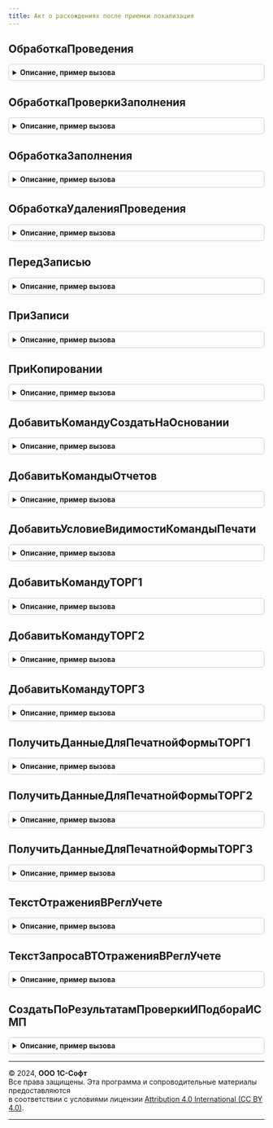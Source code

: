 ```yaml
---
title: Акт о расхождениях после приемки локализация
---
```



## ОбработкаПроведения
<details style="margin: 1em 0; padding: 0.5em; border: 1px solid #ccc; border-radius: 6px;">

<summary style="font-weight: bold; cursor: pointer;">Описание, пример вызова</summary>

```bsl

// Вызывается из соответствующего обработчика документа
//
// Параметры:
//  Объект - ДокументОбъект - Обрабатываемый документ.
//  Отказ - Булево - Признак проведения документа.
//                   Если в теле процедуры-обработчика установить данному параметру значение Истина,
//                   то проведение документа выполнено не будет.
//  РежимПроведения - РежимПроведенияДокумента - В данный параметр передается текущий режим проведения.
//
Процедура ОбработкаПроведения(Объект, Отказ, РежимПроведения) Экспорт
```

Пример вызова
```bsl
АктОРасхожденияхПослеПриемкиЛокализация.ОбработкаПроведения(Объект, Отказ, РежимПроведения) 
```
</details>

## ОбработкаПроверкиЗаполнения
<details style="margin: 1em 0; padding: 0.5em; border: 1px solid #ccc; border-radius: 6px;">

<summary style="font-weight: bold; cursor: pointer;">Описание, пример вызова</summary>

```bsl

// Вызывается из соответствующего обработчика документа
//
// Параметры:
//  Объект - ДокументОбъект - Обрабатываемый объект
//  Отказ - Булево - Если в теле процедуры-обработчика установить данному параметру значение Истина,
//                   то будет выполнен отказ от продолжения работы после выполнения проверки заполнения.
//  ПроверяемыеРеквизиты - Массив - Массив путей к реквизитам, для которых будет выполнена проверка заполнения.
//
Процедура ОбработкаПроверкиЗаполнения(Объект, Отказ, ПроверяемыеРеквизиты) Экспорт
```

Пример вызова
```bsl
АктОРасхожденияхПослеПриемкиЛокализация.ОбработкаПроверкиЗаполнения(Объект, Отказ, ПроверяемыеРеквизиты) 
```
</details>

## ОбработкаЗаполнения
<details style="margin: 1em 0; padding: 0.5em; border: 1px solid #ccc; border-radius: 6px;">

<summary style="font-weight: bold; cursor: pointer;">Описание, пример вызова</summary>

```bsl

// Вызывается из соответствующего обработчика документа
//
// Параметры:
//  Объект - ДокументОбъект - Обрабатываемый объект.
//  ДанныеЗаполнения - Произвольный - Значение, которое используется как основание для заполнения.
//  СтандартнаяОбработка - Булево - В данный параметр передается признак выполнения стандартной (системной) обработки события.
//
Процедура ОбработкаЗаполнения(Объект, ДанныеЗаполнения, СтандартнаяОбработка) Экспорт
```

Пример вызова
```bsl
АктОРасхожденияхПослеПриемкиЛокализация.ОбработкаЗаполнения(Объект, ДанныеЗаполнения, СтандартнаяОбработка) 
```
</details>

## ОбработкаУдаленияПроведения
<details style="margin: 1em 0; padding: 0.5em; border: 1px solid #ccc; border-radius: 6px;">

<summary style="font-weight: bold; cursor: pointer;">Описание, пример вызова</summary>

```bsl

// Вызывается из соответствующего обработчика документа
//
// Параметры:
//  Объект - ДокументОбъект - Обрабатываемый объект
//  Отказ - Булево - Признак отказа от записи.
//                   Если в теле процедуры-обработчика установить данному параметру значение Истина,
//                   то запись выполнена не будет и будет вызвано исключение.
//
Процедура ОбработкаУдаленияПроведения(Объект, Отказ) Экспорт
```

Пример вызова
```bsl
АктОРасхожденияхПослеПриемкиЛокализация.ОбработкаУдаленияПроведения(Объект, Отказ) 
```
</details>

## ПередЗаписью
<details style="margin: 1em 0; padding: 0.5em; border: 1px solid #ccc; border-radius: 6px;">

<summary style="font-weight: bold; cursor: pointer;">Описание, пример вызова</summary>

```bsl

// Вызывается из соответствующего обработчика документа
//
// Параметры:
//  Объект - ДокументОбъект - Обрабатываемый объект
//  Отказ - Булево - Признак отказа от записи.
//                   Если в теле процедуры-обработчика установить данному параметру значение Истина,
//                   то запись выполнена не будет и будет вызвано исключение.
//  РежимЗаписи - РежимЗаписиДокумента - В параметр передается текущий режим записи документа. Позволяет определить в теле процедуры режим записи.
//  РежимПроведения - РежимПроведенияДокумента - В данный параметр передается текущий режим проведения.
//
Процедура ПередЗаписью(Объект, Отказ, РежимЗаписи, РежимПроведения) Экспорт
```

Пример вызова
```bsl
АктОРасхожденияхПослеПриемкиЛокализация.ПередЗаписью(Объект, Отказ, РежимЗаписи, РежимПроведения) 
```
</details>

## ПриЗаписи
<details style="margin: 1em 0; padding: 0.5em; border: 1px solid #ccc; border-radius: 6px;">

<summary style="font-weight: bold; cursor: pointer;">Описание, пример вызова</summary>

```bsl

// Вызывается из соответствующего обработчика документа
//
// Параметры:
//  Объект - ДокументОбъект - Обрабатываемый объект
//  Отказ - Булево - Признак отказа от записи.
//                   Если в теле процедуры-обработчика установить данному параметру значение Истина, то запись выполнена не будет и будет вызвано исключение.
//
Процедура ПриЗаписи(Объект, Отказ) Экспорт
```

Пример вызова
```bsl
АктОРасхожденияхПослеПриемкиЛокализация.ПриЗаписи(Объект, Отказ) 
```
</details>

## ПриКопировании
<details style="margin: 1em 0; padding: 0.5em; border: 1px solid #ccc; border-radius: 6px;">

<summary style="font-weight: bold; cursor: pointer;">Описание, пример вызова</summary>

```bsl

// Вызывается из соответствующего обработчика документа
//
// Параметры:
//  Объект - ДокументОбъект - Обрабатываемый объект
//  ОбъектКопирования - ДокументОбъект.АктОРасхожденияхПослеОтгрузки - Исходный документ, который является источником копирования.
//
Процедура ПриКопировании(Объект, ОбъектКопирования) Экспорт
```

Пример вызова
```bsl
АктОРасхожденияхПослеПриемкиЛокализация.ПриКопировании(Объект, ОбъектКопирования) 
```
</details>

## ДобавитьКомандуСоздатьНаОсновании
<details style="margin: 1em 0; padding: 0.5em; border: 1px solid #ccc; border-radius: 6px;">

<summary style="font-weight: bold; cursor: pointer;">Описание, пример вызова</summary>

```bsl

// Добавляет команду создания документа "Авансовый отчет".
//
// Параметры:
//  КомандыСозданияНаОсновании - см. СозданиеНаОснованииПереопределяемый.ПередДобавлениемКомандСозданияНаОсновании.КомандыСозданияНаОсновании
//
Процедура ДобавитьКомандуСоздатьНаОсновании(КомандыСозданияНаОсновании) Экспорт
```

Пример вызова
```bsl
АктОРасхожденияхПослеПриемкиЛокализация.ДобавитьКомандуСоздатьНаОсновании(КомандыСозданияНаОсновании) 
```
</details>

## ДобавитьКомандыОтчетов
<details style="margin: 1em 0; padding: 0.5em; border: 1px solid #ccc; border-radius: 6px;">

<summary style="font-weight: bold; cursor: pointer;">Описание, пример вызова</summary>

```bsl

// Определяет список команд отчетов.
//
// Параметры:
//   КомандыОтчетов - См. ВариантыОтчетовПереопределяемый.ПередДобавлениемКомандОтчетов.КомандыОтчетов
//   Параметры - См. ВариантыОтчетовПереопределяемый.ПередДобавлениемКомандОтчетов.Параметры
//
Процедура ДобавитьКомандыОтчетов(КомандыОтчетов, Параметры) Экспорт
```

Пример вызова
```bsl
АктОРасхожденияхПослеПриемкиЛокализация.ДобавитьКомандыОтчетов(КомандыОтчетов, Параметры) 
```
</details>

## ДобавитьУсловиеВидимостиКомандыПечати
<details style="margin: 1em 0; padding: 0.5em; border: 1px solid #ccc; border-radius: 6px;">

<summary style="font-weight: bold; cursor: pointer;">Описание, пример вызова</summary>

```bsl

//++ Локализация
Процедура ДобавитьУсловиеВидимостиКомандыПечати(КомандаПечати) Экспорт
```

Пример вызова
```bsl
АктОРасхожденияхПослеПриемкиЛокализация.ДобавитьУсловиеВидимостиКомандыПечати(КомандаПечати));
```
</details>

## ДобавитьКомандуТОРГ1
<details style="margin: 1em 0; padding: 0.5em; border: 1px solid #ccc; border-radius: 6px;">

<summary style="font-weight: bold; cursor: pointer;">Описание, пример вызова</summary>

```bsl

Процедура ДобавитьКомандуТОРГ1(КомандыПечати, МестоРазмещения) Экспорт
```

Пример вызова
```bsl
АктОРасхожденияхПослеПриемкиЛокализация.ДобавитьКомандуТОРГ1(КомандыПечати, МестоРазмещения));
```
</details>

## ДобавитьКомандуТОРГ2
<details style="margin: 1em 0; padding: 0.5em; border: 1px solid #ccc; border-radius: 6px;">

<summary style="font-weight: bold; cursor: pointer;">Описание, пример вызова</summary>

```bsl

Процедура ДобавитьКомандуТОРГ2(КомандыПечати, МестоРазмещения) Экспорт
```

Пример вызова
```bsl
АктОРасхожденияхПослеПриемкиЛокализация.ДобавитьКомандуТОРГ2(КомандыПечати, МестоРазмещения));
```
</details>

## ДобавитьКомандуТОРГ3
<details style="margin: 1em 0; padding: 0.5em; border: 1px solid #ccc; border-radius: 6px;">

<summary style="font-weight: bold; cursor: pointer;">Описание, пример вызова</summary>

```bsl

Процедура ДобавитьКомандуТОРГ3(КомандыПечати, МестоРазмещения) Экспорт
```

Пример вызова
```bsl
АктОРасхожденияхПослеПриемкиЛокализация.ДобавитьКомандуТОРГ3(КомандыПечати, МестоРазмещения));
```
</details>

## ПолучитьДанныеДляПечатнойФормыТОРГ1
<details style="margin: 1em 0; padding: 0.5em; border: 1px solid #ccc; border-radius: 6px;">

<summary style="font-weight: bold; cursor: pointer;">Описание, пример вызова</summary>

```bsl

Функция ПолучитьДанныеДляПечатнойФормыТОРГ1(ПараметрыПечати, МассивОбъектов) Экспорт
```

Пример вызова
```bsl
Результат = АктОРасхожденияхПослеПриемкиЛокализация.ПолучитьДанныеДляПечатнойФормыТОРГ1(ПараметрыПечати, МассивОбъектов) 
```
</details>

## ПолучитьДанныеДляПечатнойФормыТОРГ2
<details style="margin: 1em 0; padding: 0.5em; border: 1px solid #ccc; border-radius: 6px;">

<summary style="font-weight: bold; cursor: pointer;">Описание, пример вызова</summary>

```bsl

// Возвращает данные, необходимые для печатной формы "Акты о расхождениях".
//
// Параметры:
// 	ПараметрыПечати - Структура - дополнительные настройки печати
// 	МассивОбъектов  - Массив Из ДокументСсылка.АктОРасхожденияхПослеПриемки - ссылки на объекты, которые нужно распечатать
//
// Возвращаемое значение:
// 	Структура - Содержит в себе данные документа:
// 	* ДанныеСчетовФактур          - РезультатЗапроса -
// 	* ДанныеПечати                - РезультатЗапроса -
// 	* ДанныеТовары                - РезультатЗапроса -
// 	* ДанныеТоваровПоДокументам   - РезультатЗапроса -
// 	* ДанныеКурсовВалют           - РезультатЗапроса -
// 	* ШтрихкодыУпаковокРасхождения - РезультатЗапроса -
//
Функция ПолучитьДанныеДляПечатнойФормыТОРГ2(ПараметрыПечати, МассивОбъектов) Экспорт
```

Пример вызова
```bsl
Результат = АктОРасхожденияхПослеПриемкиЛокализация.ПолучитьДанныеДляПечатнойФормыТОРГ2(ПараметрыПечати, МассивОбъектов) 
```
</details>

## ПолучитьДанныеДляПечатнойФормыТОРГ3
<details style="margin: 1em 0; padding: 0.5em; border: 1px solid #ccc; border-radius: 6px;">

<summary style="font-weight: bold; cursor: pointer;">Описание, пример вызова</summary>

```bsl

// Возвращает данные, необходимые для печатной формы "Акты о расхождениях".
//
// Параметры:
// 	ПараметрыПечати - Структура - дополнительные настройки печати
// 	МассивОбъектов  - Массив    - ссылки на объекты, которые нужно распечатать
//
// Возвращаемое значение:
// 	Структура - Содержит в себе данные документа:
// 	* ДанныеСчетовФактур          - РезультатЗапроса -
// 	* ДанныеПечати                - РезультатЗапроса -
// 	* ДанныеТовары                - РезультатЗапроса -
//
Функция ПолучитьДанныеДляПечатнойФормыТОРГ3(ПараметрыПечати, МассивОбъектов) Экспорт
```

Пример вызова
```bsl
Результат = АктОРасхожденияхПослеПриемкиЛокализация.ПолучитьДанныеДляПечатнойФормыТОРГ3(ПараметрыПечати, МассивОбъектов) 
```
</details>

## ТекстОтраженияВРеглУчете
<details style="margin: 1em 0; padding: 0.5em; border: 1px solid #ccc; border-radius: 6px;">

<summary style="font-weight: bold; cursor: pointer;">Описание, пример вызова</summary>

```bsl

// Функция возвращает текст запроса для отражения документа в регламентированном учете.
//
// Возвращаемое значение:
//	Строка - Текст запроса
//
Функция ТекстОтраженияВРеглУчете() Экспорт
```

Пример вызова
```bsl
Результат = АктОРасхожденияхПослеПриемкиЛокализация.ТекстОтраженияВРеглУчете() 
```
</details>

## ТекстЗапросаВТОтраженияВРеглУчете
<details style="margin: 1em 0; padding: 0.5em; border: 1px solid #ccc; border-radius: 6px;">

<summary style="font-weight: bold; cursor: pointer;">Описание, пример вызова</summary>

```bsl

// Функция возвращает текст запроса дополнительных временных таблиц,
// необходимых для отражения в регламентированном учете
//
// Возвращаемое значение:
//   Строка - сформированный текст запроса.
//
Функция ТекстЗапросаВТОтраженияВРеглУчете() Экспорт
```

Пример вызова
```bsl
Результат = АктОРасхожденияхПослеПриемкиЛокализация.ТекстЗапросаВТОтраженияВРеглУчете() 
```
</details>

## СоздатьПоРезультатамПроверкиИПодбораИСМП
<details style="margin: 1em 0; padding: 0.5em; border: 1px solid #ccc; border-radius: 6px;">

<summary style="font-weight: bold; cursor: pointer;">Описание, пример вызова</summary>

```bsl

//++ Локализация

// Создает акт по результатам работы в форме проверки и подбора ИСМП.
//
// Параметры:
// 	ПараметрыОкончанияСканирования - Структура - (См. ПроверкаИПодборИСМП.ЗафиксироватьРезультатПроверкиИПодбора).
// 	Проводить - Булево - Необходимость проведения документа.
//
Процедура СоздатьПоРезультатамПроверкиИПодбораИСМП(ПараметрыОкончанияСканирования, Проводить) Экспорт
```

Пример вызова
```bsl
АктОРасхожденияхПослеПриемкиЛокализация.СоздатьПоРезультатамПроверкиИПодбораИСМП(ПараметрыОкончанияСканирования, Проводить) 
```
</details>

---

© 2024, **ООО 1С-Софт**  
Все права защищены. Эта программа и сопроводительные материалы предоставляются  
в соответствии с условиями лицензии [Attribution 4.0 International (CC BY 4.0)](https://creativecommons.org/licenses/by/4.0/legalcode).

---
